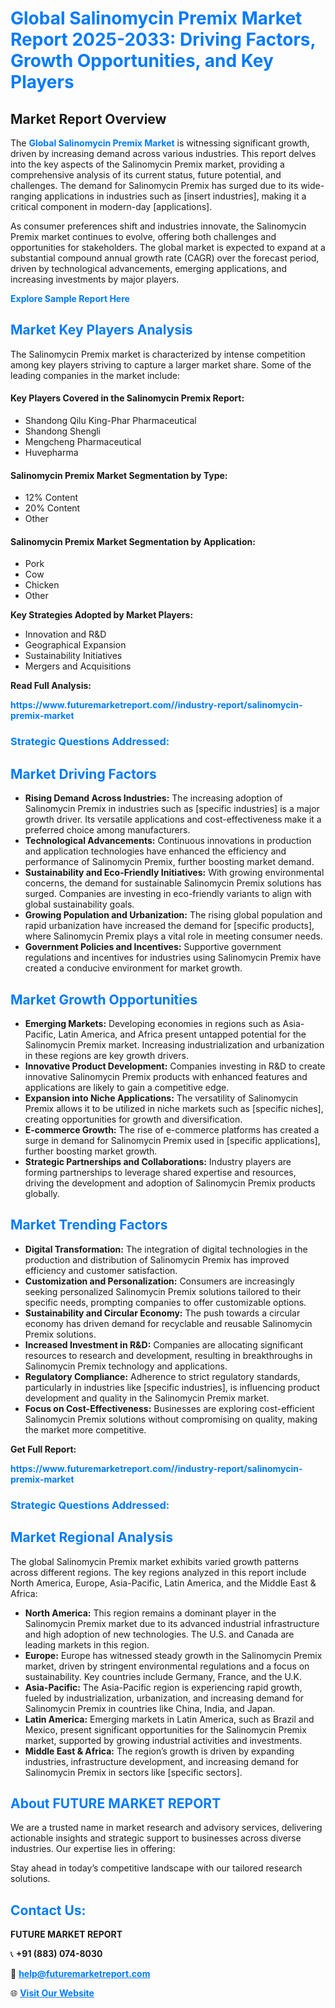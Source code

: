 <h1 style="color: #007BFF;">Global Salinomycin Premix Market Report 2025-2033: Driving Factors, Growth Opportunities, and Key Players</h1>

<section id="overview">
<h2>Market Report Overview</h2>
<p>The <a href="https://www.futuremarketreport.com//industry-report/salinomycin-premix-market" style="color: #007BFF; text-decoration: none;"><strong>Global Salinomycin Premix Market</strong></a> is witnessing significant growth, driven by increasing demand across various industries. This report delves into the key aspects of the Salinomycin Premix market, providing a comprehensive analysis of its current status, future potential, and challenges. The demand for Salinomycin Premix has surged due to its wide-ranging applications in industries such as [insert industries], making it a critical component in modern-day [applications].</p>
<p>As consumer preferences shift and industries innovate, the Salinomycin Premix market continues to evolve, offering both challenges and opportunities for stakeholders. The global market is expected to expand at a substantial compound annual growth rate (CAGR) over the forecast period, driven by technological advancements, emerging applications, and increasing investments by major players.</p>
</section>

<section id="overview">
<p><a href="https://www.futuremarketreport.com//request-sample/reportId=46929" style="color: #007BFF; text-decoration: none;"><strong>Explore Sample Report Here</strong></a></p>
</section>

<section id="key-players">
<h2 style="color: #007BFF;">Market Key Players Analysis</h2>
<p>The Salinomycin Premix market is characterized by intense competition among key players striving to capture a larger market share. Some of the leading companies in the market include:</p>
<h4>Key Players Covered in the Salinomycin Premix Report:</h4>
<ul><li>Shandong Qilu King-Phar Pharmaceutical</li><li>Shandong Shengli</li><li>Mengcheng Pharmaceutical</li><li>Huvepharma</li></ul>
<h4>Salinomycin Premix Market Segmentation by Type:</h4>
<ul><li>12% Content</li><li>20% Content</li><li>Other</li></ul>

<h4>Salinomycin Premix Market Segmentation by Application:</h4>
<ul><li>Pork</li><li>Cow</li><li>Chicken</li><li>Other</li></ul>
<p><strong>Key Strategies Adopted by Market Players:</strong></p>
<ul>
<li>Innovation and R&D</li>
<li>Geographical Expansion</li>
<li>Sustainability Initiatives</li>
<li>Mergers and Acquisitions</li>
</ul>
</section>

<section>
<p><strong>Read Full Analysis: </strong></p><a href="https://www.futuremarketreport.com//industry-report/salinomycin-premix-market" style="color: #007BFF; text-decoration: none;"><strong>https://www.futuremarketreport.com//industry-report/salinomycin-premix-market</strong></a>
<h3 style="color: #007BFF;">Strategic Questions Addressed:</h3>
</section>

<section id="driving-factors">
<h2 style="color: #007BFF;">Market Driving Factors</h2>
<ul>
<li><strong>Rising Demand Across Industries:</strong> The increasing adoption of Salinomycin Premix in industries such as [specific industries] is a major growth driver. Its versatile applications and cost-effectiveness make it a preferred choice among manufacturers.</li>
<li><strong>Technological Advancements:</strong> Continuous innovations in production and application technologies have enhanced the efficiency and performance of Salinomycin Premix, further boosting market demand.</li>
<li><strong>Sustainability and Eco-Friendly Initiatives:</strong> With growing environmental concerns, the demand for sustainable Salinomycin Premix solutions has surged. Companies are investing in eco-friendly variants to align with global sustainability goals.</li>
<li><strong>Growing Population and Urbanization:</strong> The rising global population and rapid urbanization have increased the demand for [specific products], where Salinomycin Premix plays a vital role in meeting consumer needs.</li>
<li><strong>Government Policies and Incentives:</strong> Supportive government regulations and incentives for industries using Salinomycin Premix have created a conducive environment for market growth.</li>
</ul>
</section>

<section id="growth-opportunities">
<h2 style="color: #007BFF;">Market Growth Opportunities</h2>
<ul>
<li><strong>Emerging Markets:</strong> Developing economies in regions such as Asia-Pacific, Latin America, and Africa present untapped potential for the Salinomycin Premix market. Increasing industrialization and urbanization in these regions are key growth drivers.</li>
<li><strong>Innovative Product Development:</strong> Companies investing in R&D to create innovative Salinomycin Premix products with enhanced features and applications are likely to gain a competitive edge.</li>
<li><strong>Expansion into Niche Applications:</strong> The versatility of Salinomycin Premix allows it to be utilized in niche markets such as [specific niches], creating opportunities for growth and diversification.</li>
<li><strong>E-commerce Growth:</strong> The rise of e-commerce platforms has created a surge in demand for Salinomycin Premix used in [specific applications], further boosting market growth.</li>
<li><strong>Strategic Partnerships and Collaborations:</strong> Industry players are forming partnerships to leverage shared expertise and resources, driving the development and adoption of Salinomycin Premix products globally.</li>
</ul>
</section>

<section id="trending-factors">
<h2 style="color: #007BFF;">Market Trending Factors</h2>
<ul>
<li><strong>Digital Transformation:</strong> The integration of digital technologies in the production and distribution of Salinomycin Premix has improved efficiency and customer satisfaction.</li>
<li><strong>Customization and Personalization:</strong> Consumers are increasingly seeking personalized Salinomycin Premix solutions tailored to their specific needs, prompting companies to offer customizable options.</li>
<li><strong>Sustainability and Circular Economy:</strong> The push towards a circular economy has driven demand for recyclable and reusable Salinomycin Premix solutions.</li>
<li><strong>Increased Investment in R&D:</strong> Companies are allocating significant resources to research and development, resulting in breakthroughs in Salinomycin Premix technology and applications.</li>
<li><strong>Regulatory Compliance:</strong> Adherence to strict regulatory standards, particularly in industries like [specific industries], is influencing product development and quality in the Salinomycin Premix market.</li>
<li><strong>Focus on Cost-Effectiveness:</strong> Businesses are exploring cost-efficient Salinomycin Premix solutions without compromising on quality, making the market more competitive.</li>
</ul>
</section>

<section>
<p><strong>Get Full Report: </strong></p><a href="https://www.futuremarketreport.com//industry-report/salinomycin-premix-market" style="color: #007BFF; text-decoration: none;"><strong>https://www.futuremarketreport.com//industry-report/salinomycin-premix-market</strong></a>
<h3 style="color: #007BFF;">Strategic Questions Addressed:</h3>
</section>


<section id="regional-analysis">
<h2 style="color: #007BFF;">Market Regional Analysis</h2>
<p>The global Salinomycin Premix market exhibits varied growth patterns across different regions. The key regions analyzed in this report include North America, Europe, Asia-Pacific, Latin America, and the Middle East & Africa:</p>
<ul>
<li><strong>North America:</strong> This region remains a dominant player in the Salinomycin Premix market due to its advanced industrial infrastructure and high adoption of new technologies. The U.S. and Canada are leading markets in this region.</li>
<li><strong>Europe:</strong> Europe has witnessed steady growth in the Salinomycin Premix market, driven by stringent environmental regulations and a focus on sustainability. Key countries include Germany, France, and the U.K.</li>
<li><strong>Asia-Pacific:</strong> The Asia-Pacific region is experiencing rapid growth, fueled by industrialization, urbanization, and increasing demand for Salinomycin Premix in countries like China, India, and Japan.</li>
<li><strong>Latin America:</strong> Emerging markets in Latin America, such as Brazil and Mexico, present significant opportunities for the Salinomycin Premix market, supported by growing industrial activities and investments.</li>
<li><strong>Middle East & Africa:</strong> The region’s growth is driven by expanding industries, infrastructure development, and increasing demand for Salinomycin Premix in sectors like [specific sectors].</li>
</ul>
</section>

<footer>
<h2 style="color: #007BFF;">About FUTURE MARKET REPORT</h2>
<p>We are a trusted name in market research and advisory services, delivering actionable insights and strategic support to businesses across diverse industries. Our expertise lies in offering:</p>

<p>Stay ahead in today’s competitive landscape with our tailored research solutions.</p>

<h2 style="color: #007BFF;">Contact Us:</h2>
<p><strong>FUTURE MARKET REPORT</strong></p>
<p>📞 <strong>+91 (883) 074-8030</strong></p>
<p>📧 <strong><a href="mailto:help@futuremarketreport.com" style="color: #007BFF;">help@futuremarketreport.com</a></strong></p>
<p>🌐 <strong><a href="https://www.futuremarketreport.com/" style="color: #007BFF;">Visit Our Website</a></strong></p>
</footer>